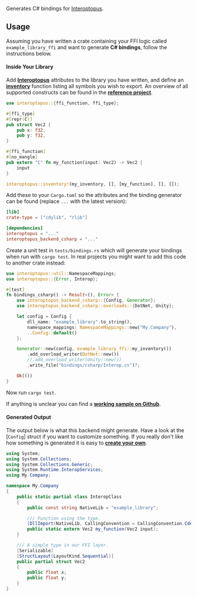 Generates C# bindings for [Interoptopus](https://github.com/ralfbiedert/interoptopus).

## Usage

Assuming you have written a crate containing your FFI logic called `example_library_ffi` and
want to generate **C# bindings**, follow the instructions below.

#### Inside Your Library

Add [**Interoptopus**](https://crates.io/crates/interoptopus) attributes to the library you have
written, and define an [**inventory**](https://docs.rs/interoptopus/latest/interoptopus/macro.inventory.html)
function listing all symbols you wish to export. An overview of all supported constructs can be found in the
[**reference project**](https://github.com/ralfbiedert/interoptopus/tree/master/reference_project/src).

```rust
use interoptopus::{ffi_function, ffi_type};

#[ffi_type]
#[repr(C)]
pub struct Vec2 {
    pub x: f32,
    pub y: f32,
}

#[ffi_function]
#[no_mangle]
pub extern "C" fn my_function(input: Vec2) -> Vec2 {
    input
}

interoptopus::inventory!(my_inventory, [], [my_function], [], []);
```


Add these to your `Cargo.toml` so the attributes and the binding generator can be found
(replace `...` with the latest version):

```toml
[lib]
crate-type = ["cdylib", "rlib"]

[dependencies]
interoptopus = "..."
interoptopus_backend_csharp = "..."
```

Create a unit test in `tests/bindings.rs` which will generate your bindings when run
with `cargo test`. In real projects you might want to add this code to another crate instead:

```rust
use interoptopus::util::NamespaceMappings;
use interoptopus::{Error, Interop};

#[test]
fn bindings_csharp() -> Result<(), Error> {
    use interoptopus_backend_csharp::{Config, Generator};
    use interoptopus_backend_csharp::overloads::{DotNet, Unity};

    let config = Config {
        dll_name: "example_library".to_string(),
        namespace_mappings: NamespaceMappings::new("My.Company"),
        ..Config::default()
    };

    Generator::new(config, example_library_ffi::my_inventory())
        .add_overload_writer(DotNet::new())
        //.add_overload_writer(Unity::new())
        .write_file("bindings/csharp/Interop.cs")?;

    Ok(())
}
```

Now run `cargo test`.

If anything is unclear you can find a [**working sample on Github**](https://github.com/ralfbiedert/interoptopus/tree/master/examples/hello_world).

#### Generated Output

The output below is what this backend might generate. Have a look at the [`Config`] struct
if you want to customize something. If you really don't like how something is generated it is
easy to [**create your own**](https://github.com/ralfbiedert/interoptopus/blob/master/FAQ.md#new-backends).

```csharp
using System;
using System.Collections;
using System.Collections.Generic;
using System.Runtime.InteropServices;
using My.Company;

namespace My.Company
{
    public static partial class InteropClass
    {
        public const string NativeLib = "example_library";

        /// Function using the type.
        [DllImport(NativeLib, CallingConvention = CallingConvention.Cdecl, EntryPoint = "my_function")]
        public static extern Vec2 my_function(Vec2 input);
    }

    /// A simple type in our FFI layer.
    [Serializable]
    [StructLayout(LayoutKind.Sequential)]
    public partial struct Vec2
    {
        public float x;
        public float y;
    }
}
```
